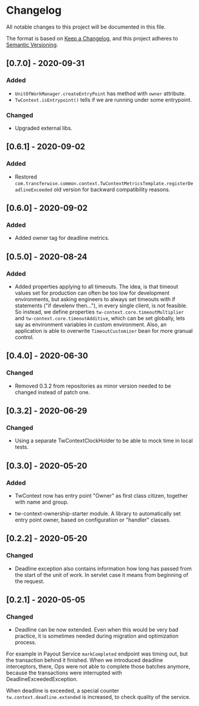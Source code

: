 # Changelog
All notable changes to this project will be documented in this file.

The format is based on [Keep a Changelog](https://keepachangelog.com/en/1.0.0/),
and this project adheres to [Semantic Versioning](https://semver.org/spec/v2.0.0.html).

## [0.7.0] - 2020-09-31
### Added
- `UnitOfWorkManager.createEntryPoint` has method with `owner` attribute.
- `TwContext.isEntrypoint()` tells if we are running under some entrypoint.

### Changed
- Upgraded external libs.

## [0.6.1] - 2020-09-02
### Added
- Restored `com.transferwise.common.context.TwContextMetricsTemplate.registerDeadlineExceeded`
old version for backward compatibility reasons.

## [0.6.0] - 2020-09-02
### Added
- Added owner tag for deadline metrics.

## [0.5.0] - 2020-08-24
### Added
- Added properties applying to all timeouts.
The idea, is that timeout values set for production can often be too low for development environments, but asking engineers to always set timeouts
with if statements ("if develenv then..."), in every single client, is not feasible.
So instead, we define properties `tw-context.core.timeoutMultiplier` and `tw-context.core.timeoutAdditive`, which can be set globally,
lets say as environment variables in custom environment.
Also, an application is able to overwrite `TimeoutCustomizer` bean for more granual control.

## [0.4.0] - 2020-06-30
### Changed
- Removed 0.3.2 from repositories as minor version needed to be changed instead of patch one.

## [0.3.2] - 2020-06-29
### Changed
- Using a separate TwContextClockHolder to be able to mock time in local tests.

## [0.3.0] - 2020-05-20
### Added
- TwContext now has entry point "Owner" as first class citizen, together with name and group.

- tw-context-ownership-starter module.
A library to automatically set entry point owner, based on configuration or "handler" classes.

## [0.2.2] - 2020-05-20
### Changed
- Deadline exception also contains information how long has passed from the start of the unit of work.
In servlet case it means from beginning of the request.

## [0.2.1] - 2020-05-05
### Changed
- Deadline can be now extended. Even when this would be very bad practice, it is sometimes needed during migration and optimization process.

For example in Payout Service `markCompleted` endpoint was timing out, but the transaction behind it finished.
When we introduced deadline interceptors, there, Ops were not able to complete those batches anymore, because the transactions were interrupted with DeadlineExceededException.

When deadline is exceeded, a special counter `tw.context.deadline.extended` is increased, to check quality of the service.